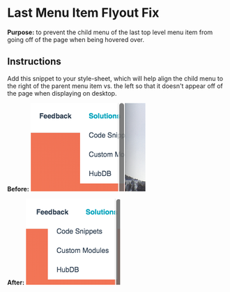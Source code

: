 # Last Menu Item Flyout Fix

**Purpose:** to prevent the child menu of the last top level menu item from going off of the page when being hovered over. 

## Instructions 

Add this snippet to your style-sheet, which will help align the child menu to the right of the parent menu item vs. the left so that it doesn't appear off of the page when displaying on desktop.

**Before:**
![Image of inline styling on media](../../Assets/Images/last-menu-flyout-before.png)

**After:**
![Image of inline styling on media](../../Assets/Images/last-menu-flyout-after.png)

